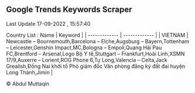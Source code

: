 

## Google Trends Keywords Scraper 
 
Last Update 17-09-2022 , 15:57:40

Country List :
 Name  | Keyword |
| ------------- | ------------- |
| VIETNAM | Newcastle – Bournemouth,Barcelona – Elche,Augsburg – Bayern,Tottenham – Leicester,Genshin Impact,MC,Bologna – Empoli,Quang Hải Pau FC,Brentford – Arsenal,Logo Bộ Y tế,Stuttgart – Frankfurt,Hoài Linh,XSMN 17/9,Auxerre – Lorient,ROG Phone 6,Tự Long,Valencia – Celta,Jack Grealish,Đồng Nai khởi tố Phó giám đốc Văn phòng đăng ký đất đai huyện Long Thành,Jimin |



© Abdul Muttaqin 
